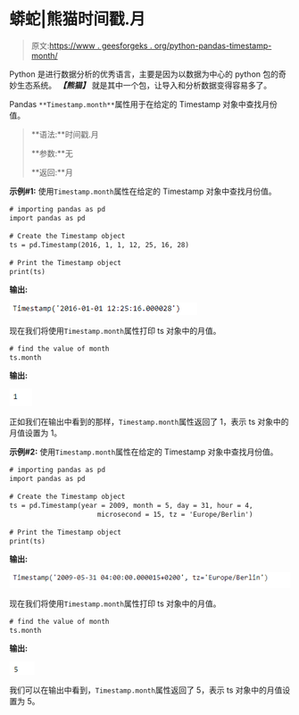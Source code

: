 # 蟒蛇|熊猫时间戳.月

> 原文:[https://www . geesforgeks . org/python-pandas-timestamp-month/](https://www.geeksforgeeks.org/python-pandas-timestamp-month/)

Python 是进行数据分析的优秀语言，主要是因为以数据为中心的 python 包的奇妙生态系统。 ***【熊猫】*** 就是其中一个包，让导入和分析数据变得容易多了。

Pandas `**Timestamp.month**`属性用于在给定的 Timestamp 对象中查找月份值。

> **语法:**时间戳.月
> 
> **参数:**无
> 
> **返回:**月

**示例#1:** 使用`Timestamp.month`属性在给定的 Timestamp 对象中查找月份值。

```
# importing pandas as pd
import pandas as pd

# Create the Timestamp object
ts = pd.Timestamp(2016, 1, 1, 12, 25, 16, 28)

# Print the Timestamp object
print(ts)
```

**输出:**

![](img/560adf225074c9294b4b17c8396b5d9c.png)

现在我们将使用`Timestamp.month`属性打印 ts 对象中的月值。

```
# find the value of month 
ts.month
```

**输出:**

![](img/e38e5f493542826603f22c11d62d0220.png)

正如我们在输出中看到的那样，`Timestamp.month`属性返回了 1，表示 ts 对象中的月值设置为 1。

**示例#2:** 使用`Timestamp.month`属性在给定的 Timestamp 对象中查找月份值。

```
# importing pandas as pd
import pandas as pd

# Create the Timestamp object
ts = pd.Timestamp(year = 2009, month = 5, day = 31, hour = 4, 
                      microsecond = 15, tz = 'Europe/Berlin')

# Print the Timestamp object
print(ts)
```

**输出:**

![](img/393c9a89327505271a3d60f53168731d.png)

现在我们将使用`Timestamp.month`属性打印 ts 对象中的月值。

```
# find the value of month 
ts.month
```

**输出:**

![](img/29b33a387035390025531da6d1167803.png)

我们可以在输出中看到，`Timestamp.month`属性返回了 5，表示 ts 对象中的月值设置为 5。